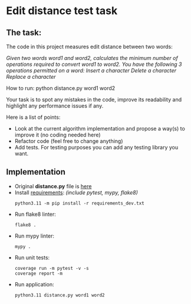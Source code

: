 # Edit distance test task

## The task:
The code in this project measures edit distance between two words:

_Given two words word1 and word2, calculates the minimum number of operations required to convert word1 to word2.
You have the following 3 operations permitted on a word:
Insert a character
Delete a character
Replace a character_

How to run:
python distance.py word1 word2

Your task is to spot any mistakes in the code, improve its readability and highlight any performance issues if any.

Here is a list of points:
- Look at the current algorithm implementation and propose a way(s) to improve it (no coding needed here)
- Refactor code (feel free to change anything)
- Add tests. For testing purposes you can add any testing library you want.

## Implementation
- Original **distance.py** file is [here](https://github.com/ArtemKuksenko/Edit-distance-test-task/blob/main/distance_dump.py)
- Install [requirements](https://github.com/ArtemKuksenko/Edit-distance-test-task/blob/main/requirements_dev.txt):
  _(include pytest, mypy, flake8)_ 
  ```
  python3.11 -m pip install -r requirements_dev.txt
  ```
- Run flake8 linter:
  ```
  flake8 .
  ```
- Run mypy linter:
  ```
  mypy .
  ```
- Run unit tests:
  ```
  coverage run -m pytest -v -s
  coverage report -m
  ```
- Run application:
  ```
  python3.11 distance.py word1 word2
  ```
